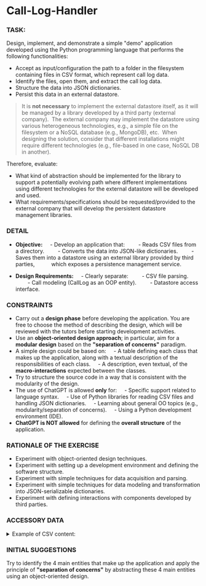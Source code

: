# Call-Log-Handler

### TASK:

Design, implement, and demonstrate a simple "demo" application developed using the Python programming language that performs the following functionalities:

- Accept as input/configuration the path to a folder in the filesystem containing files in CSV format, which represent call log data.
- Identify the files, open them, and extract the call log data.
- Structure the data into JSON dictionaries.
- Persist this data in an external datastore.

> It is **not necessary** to implement the external datastore itself, as it will be managed by a library developed by a third party (external company).  
> The external company may implement the datastore using various heterogeneous technologies, e.g., a simple file on the filesystem or a NoSQL database (e.g., MongoDB), etc.  
> When designing the solution, consider that different installations might require different technologies (e.g., file-based in one case, NoSQL DB in another).

Therefore, evaluate:
- What kind of abstraction should be implemented for the library to support a potentially evolving path where different implementations using different technologies for the external datastore will be developed and used.
- What requirements/specifications should be requested/provided to the external company that will develop the persistent datastore management libraries.


### DETAIL

- **Objective:**
    - Develop an application that:
        - Reads CSV files from a directory.
        - Converts the data into JSON-like dictionaries.
        - Saves them into a datastore using an external library provided by third parties,
          which exposes a persistence management service.

- **Design Requirements:**
    - Clearly separate:
        - CSV file parsing.
        - Call modeling (CallLog as an OOP entity).
        - Datastore access interface.


### CONSTRAINTS

- Carry out a **design phase** before developing the application. You are free to choose the method of describing the design, which will be reviewed with the tutors before starting development activities.
- Use an **object-oriented design approach**; in particular, aim for a **modular design** based on the **"separation of concerns"** paradigm.
- A simple design could be based on:
    - A table defining each class that makes up the application, along with a textual description of the responsibilities of each class.
    - A description, even textual, of the **macro-interactions** expected between the classes.
- Try to structure the source code in a way that is consistent with the modularity of the design.
- The use of ChatGPT is allowed **only** for:
    - Specific support related to language syntax.
    - Use of Python libraries for reading CSV files and handling JSON dictionaries.
    - Learning about general OO topics (e.g., modularity/separation of concerns).
    - Using a Python development environment (IDE).
- **ChatGPT is NOT allowed** for defining the **overall structure** of the application.

### RATIONALE OF THE EXERCISE

- Experiment with object-oriented design techniques.
- Experiment with setting up a development environment and defining the software structure.
- Experiment with simple techniques for data acquisition and parsing.
- Experiment with simple techniques for data modeling and transformation into JSON-serializable dictionaries.
- Experiment with defining interactions with components developed by third parties.

### ACCESSORY DATA

<details>
    <summary>Example of CSV content:</summary> 
    timestamp,caller,receiver,duration,status,uniqueCallReference<br>
    2025-05-14T10:23:00,1234567890,0123456789,120,successfully_completed,AABBCCDD<br> 
    2025-05-14T10:24:00,2345678901,3456789012,0,called_busy,EEFFGGHH
</details>

### INITIAL SUGGESTIONS

Try to identify the 4 main entities that make up the application and apply the principle of **"separation of concerns"** by abstracting these 4 main entities using an object-oriented design.
